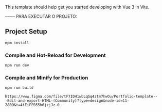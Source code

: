 This template should help get you started developing with Vue 3 in Vite.


----- PARA EXECUTAR O PROJETO:


## Project Setup

```sh
npm install
```

### Compile and Hot-Reload for Development

```sh
npm run dev
```

### Compile and Minify for Production

```sh
npm run build
```


```` PROJETO INSPIRAÇÂO:
https://www.figma.com/file/tF7IDH1wbLqSq4ztm7hwOu/Portfolio-template---Edit-and-export-HTML-(Community)?type=design&node-id=11-2809&t=4iEiFPB55h6jzjJz-0



